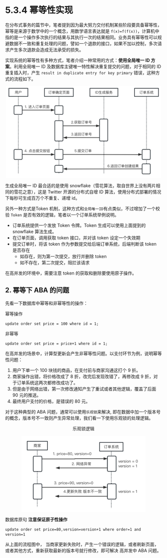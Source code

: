 # 5.3.4 幂等性实现

在分布式事务的篇节中，笔者提到因为最大努力交付机制某些阶段要具备幂等性，幂等是来源于数学中的一个概念，用数学语言表达就是 `f(x)=f(f(x))`，计算机中指的是一个操作多次执行的结果与其执行一次的结果相同。业务具有幂等性可以规避数据不一致和重复处理的问题，譬如一个退款的接口，如果不加以控制，多次请求产生多次退款会造成无法承受的损失。

实现系统的幂等性有多种方式，笔者介绍一种常用的方式：**使用全局唯一 ID 方案**。利用全局唯一 ID 及数据库主键唯一特性解决重复提交的问题，对于相同的 ID 重复插入时，产生 `result in duplicate entry for key primary` 错误，这种方式的流程如下。

<div  align="center">
	<img src="../assets/id-service.png" width = "500"  align=center />
</div>

生成全局唯一 ID 最合适的是使用 snowflake（雪花算法，取自世界上没有两片相同的雪花之意），这是 Twitter 开源的分布式自增 ID 算法，使用分布式部署的情况下每秒可生成百万个不重复、递增 id。

另外一种方式是Token 机制，这种方式和`全局唯一ID`有点类似，不过增加了一个校验 `Token` 是否有效的逻辑，笔者以一个订单系统举例说明。

- 订单系统提供一个发放 Token 令牌。Token 生成可以使用上面提到的 snowflake 算法生成。
- 在订单页面，调用获取 token 接口，并对该 token 设定一个失效期
- 提交订单时，将该 token 作为参数提交给后端订单系统，后端判断该 token 是否存在
	- 如存在，则为第一次提交，放行并删除 token
	- 如不存在，第二次提交，阻拦该请求

在高并发的环境中，需要注意 token 的获取和删除要使用原子操作。

## 2. 幂等下 ABA 的问题

先看一下数据库中幂等和非幂等性的操作：

幂等操作
```plain
update order set price = 100 where id = 1;
```
非幂等
```plain
update order set price = price+1 where id = 1;
```
在高并发的场景中，计算型更新会产生非幂等性问题。以支付环节为例，说明幂等性问题：

1. 用户下单一个 100 块钱的商品，在支付前与商家沟通这打个 9 折。
2. 商家操作出错，将价格改成了 8 折，改完后发现改错了，再修改成 9 折，对于订单系统这两次都修改成功了。
3. 但是由于网络出错，第一次修改通知产生了重试或者其他逻辑，覆盖了后面 90 元的推送。
4. 最终用户支付的价格，是错误的 80 元。

对于这种典型的 ABA 问题，通常可以使用`乐观锁`来解决, 即在数据中加一个版本号的概念，版本号不一致则产生异常处理，我们看一下使用乐观锁的处理逻辑。

<div  align="center">
	<p>乐观锁逻辑</p>
	<img src="../assets/lock.png" width = "400"  align=center />
</div>

数据库原句 **注意保证原子性操作**
```plain
update order set price=80,version=version+1 where order=1 and version=1
```
从上面的流程图中， 当商家更新失败时，产生一个错误的逻辑，或者刷新页面，或者其他方式，重新获取最新的版本号就行修改，即可解决 高并发中 ABA 问题。
